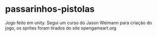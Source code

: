 # passarinhos-pistolas
Jogo feito em unity.
Segui um curso do Jason Weimann para criação do jogo, os sprites foram tirados do site opengameart.org
